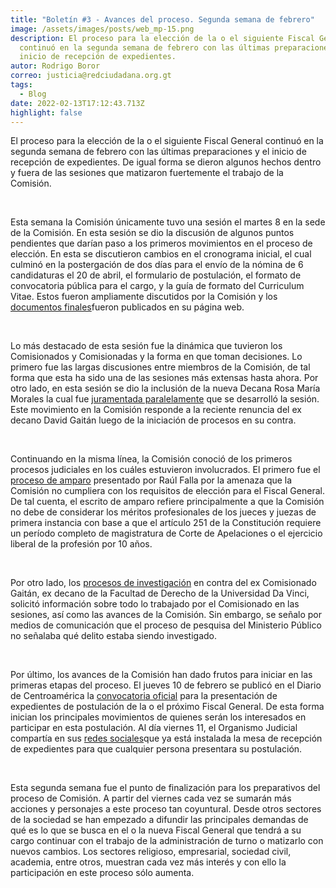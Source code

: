 ```yaml
---
title: "Boletín #3 - Avances del proceso. Segunda semana de febrero"
image: /assets/images/posts/web_mp-15.png
description: El proceso para la elección de la o el siguiente Fiscal General
  continuó en la segunda semana de febrero con las últimas preparaciones y el
  inicio de recepción de expedientes.
autor: Rodrigo Boror
correo: justicia@redciudadana.org.gt
tags:
  - Blog
date: 2022-02-13T17:12:43.713Z
highlight: false
---
```

<!--StartFragment-->

El proceso para la elección de la o el siguiente Fiscal General continuó en la segunda semana de febrero con las últimas preparaciones y el inicio de recepción de expedientes. De igual forma se dieron algunos hechos dentro y fuera de las sesiones que matizaron fuertemente el trabajo de la Comisión.

 

Esta semana la Comisión únicamente tuvo una sesión el martes 8 en la sede de la Comisión. En esta sesión se dio la discusión de algunos puntos pendientes que darían paso a los primeros movimientos en el proceso de elección. En esta se discutieron cambios en el cronograma inicial, el cual culminó en la postergación de dos días para el envío de la nómina de 6 candidaturas el 20 de abril, el formulario de postulación, el formato de convocatoria pública para el cargo, y la guía de formato del Curriculum Vitae. Estos fueron ampliamente discutidos por la Comisión y los [documentos finales](https://drive.google.com/drive/folders/190ceGDyRyNEmI3QViPB6A6AXFaHl75cI?usp=sharing)fueron publicados en su página web. 

 

Lo más destacado de esta sesión fue la dinámica que tuvieron los Comisionados y Comisionadas y la forma en que toman decisiones. Lo primero fue las largas discusiones entre miembros de la Comisión, de tal forma que esta ha sido una de las sesiones más extensas hasta ahora. Por otro lado, en esta sesión se dio la inclusión de la nueva Decana Rosa María Morales la cual fue [juramentada paralelamente](https://elperiodico.com.gt/lo-mas-importante-de-hoy/2022/02/08/congreso-juramenta-a-rosa-maria-morales-para-integrar-la-postuladora-para-la-eleccion-del-fiscal-general1/) que se desarrolló la sesión. Este movimiento en la Comisión responde a la reciente renuncia del ex decano David Gaitán luego de la iniciación de procesos en su contra. 

 

Continuando en la misma línea, la Comisión conoció de los primeros procesos judiciales en los cuáles estuvieron involucrados. El primero fue el [proceso de amparo](https://www.prensalibre.com/ahora/guatemala/justicia/en-desarrollo-tercera-sesion-de-la-comision-de-postulacion-para-eleccion-de-fiscal-general/) presentado por Raúl Falla por la amenaza que la Comisión no cumpliera con los requisitos de elección para el Fiscal General. De tal cuenta, el escrito de amparo refiere principalmente a que la Comisión no debe de considerar los méritos profesionales de los jueces y juezas de primera instancia con base a que el artículo 251 de la Constitución requiere un período completo de magistratura de Corte de Apelaciones o el ejercicio liberal de la profesión por 10 años. 

 

Por otro lado, los [procesos de investigación](https://www.prensacomunitaria.org/2022/02/porras-agiliza-denuncia-contra-david-gaitan-quien-renuncia-a-postuladora-de-fiscal-general/) en contra del ex Comisionado Gaitán, ex decano de la Facultad de Derecho de la Universidad Da Vinci,  solicitó información sobre todo lo trabajado por el Comisionado en las sesiones, así como las avances de la Comisión. Sin embargo, se señalo por medios de comunicación que el proceso de pesquisa del Ministerio Público no señalaba qué delito estaba siendo investigado.  

 

Por último, los avances de la Comisión han dado frutos para iniciar en las primeras etapas del proceso. El jueves 10 de febrero se publicó en el Diario de Centroamérica la [convocatoria oficial](https://drive.google.com/file/d/1YqYTtO3wDg5_ZqApFGmFqrqlvxfdIQZC/view?usp=sharing) para la presentación de expedientes de postulación de la o el próximo Fiscal General. De esta forma inician los principales movimientos de quienes serán los interesados en participar en esta postulación. Al día viernes 11, el Organismo Judicial compartía en sus [redes sociales](https://twitter.com/ojguatemala/status/1492166475066621953?s=24)que ya está instalada la mesa de recepción de expedientes para que cualquier persona presentara su postulación. 

 

Esta segunda semana fue el punto de finalización para los preparativos del proceso de Comisión. A partir del viernes cada vez se sumarán más acciones y personajes a este proceso tan coyuntural. Desde otros sectores de la sociedad se han empezado a difundir las principales demandas de qué es lo que se busca en el o la nueva Fiscal General que tendrá a su cargo continuar con el trabajo de la administración de turno o matizarlo con nuevos cambios. Los sectores religioso, empresarial, sociedad civil, academia, entre otros, muestran cada vez más interés y con ello la participación en este proceso sólo aumenta. 



<!--EndFragment-->